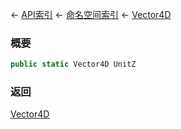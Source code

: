 ← [API索引](Api-Index) ← [命名空间索引](Namespace-Index) ← [Vector4D](VRageMath.Vector4D)

### 概要

```csharp
public static Vector4D UnitZ
```

### 返回

[Vector4D](VRageMath.Vector4D)

